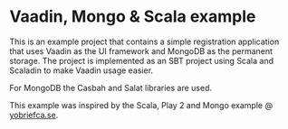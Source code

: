 # Vaadin, Mongo & Scala example

This is an example project that contains a simple registration application that uses Vaadin as the UI framework and MongoDB as the permanent storage. The project is implemented as an SBT project using Scala and Scaladin to make Vaadin usage easier.

For MongoDB the Casbah and Salat libraries are used.

This example was inspired by the Scala, Play 2 and Mongo example @ [yobriefca.se](http://yobriefca.se/blog/2012/05/08/starter-for-10-scala/).